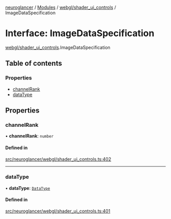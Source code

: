 [neuroglancer](../README.md) / [Modules](../modules.md) / [webgl/shader\_ui\_controls](../modules/webgl_shader_ui_controls.md) / ImageDataSpecification

# Interface: ImageDataSpecification

[webgl/shader_ui_controls](../modules/webgl_shader_ui_controls.md).ImageDataSpecification

## Table of contents

### Properties

- [channelRank](webgl_shader_ui_controls.ImageDataSpecification.md#channelrank)
- [dataType](webgl_shader_ui_controls.ImageDataSpecification.md#datatype)

## Properties

### channelRank

• **channelRank**: `number`

#### Defined in

[src/neuroglancer/webgl/shader_ui_controls.ts:402](https://github.com/ActiveBrainAtlas2/neuroglancer/blob/1beb5d34/src/neuroglancer/webgl/shader_ui_controls.ts#L402)

___

### dataType

• **dataType**: [`DataType`](../enums/util_data_type.DataType.md)

#### Defined in

[src/neuroglancer/webgl/shader_ui_controls.ts:401](https://github.com/ActiveBrainAtlas2/neuroglancer/blob/1beb5d34/src/neuroglancer/webgl/shader_ui_controls.ts#L401)
